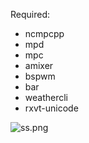 Required:

* ncmpcpp
* mpd
* mpc
* amixer
* bspwm
* bar
* weathercli
* rxvt-unicode

![ss.png](http://a.pomf.se/jydasw.png)
